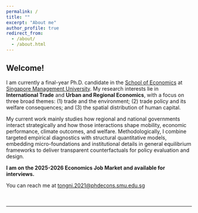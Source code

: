 ```yaml
---
permalink: /
title: ""
excerpt: "About me"
author_profile: true
redirect_from: 
  - /about/
  - /about.html
---
```


## Welcome!

I am currently a final-year Ph.D. candidate in the <a href="https://economics.smu.edu.sg/" target="_blank" rel="noopener noreferrer">School of Economics</a> at <a href="https://www.smu.edu.sg/" target="_blank" rel="noopener noreferrer">Singapore Management University</a>. My research interests lie in **International Trade** and **Urban and Regional Economics**, with a focus on three broad themes: (1) trade and the environment; (2) trade policy and its welfare consequences; and (3) the spatial distribution of human capital. 

My current work mainly studies how regional and national governments interact strategically and how those interactions shape mobility, economic performance, climate outcomes, and welfare. Methodologically, I combine targeted empirical diagnostics with structural quantitative models, embedding micro-foundations and institutional details in general equilibrium frameworks to deliver transparent counterfactuals for policy evaluation and design.
<br>

**I am on the 2025-2026 Economics Job Market and available for interviews.**

You can reach me at <a href="mailto:tongni.2021@phdecons.smu.edu.sg" target="_blank" rel="noopener noreferrer" >tongni.2021@phdecons.smu.edu.sg</a> <br><br><br>


-----------
<div class="wrapper" onclick="return false;" oncontextmenu="return false;">
<script type='text/javascript' id='clustrmaps' src='//cdn.clustrmaps.com/map_v2.js?cl=116baa&w=350&t=n&d=l4NOF0EHvJbL-Y527vkql27ZUsu-WPoKNsUXt_Bsm_Y&co=ffffff&cmo=3acc3a&cmn=ff5353&ct=cdd4d9'></script>
</div>


